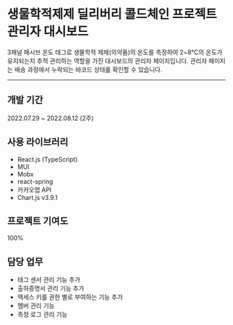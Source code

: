 # 생물학적제제 딜리버리 콜드체인 프로젝트 관리자 대시보드

3채널 패시브 온도 태그로 생물학적 제제(의약품)의 온도를 측정하여 2~8℃의 온도가 유지되는지 추적 관리하는 역할을 가진 대시보드의 관리자 페이지입니다. 관리자 페이지는 배송 과정에서 누락되는 바코드 상태를 확인할 수 있습니다.

---

## 개발 기간

2022.07.29 ~ 2022.08.12 (2주)

## 사용 라이브러리

- React.js (TypeScript)
- MUI
- Mobx
- react-spring
- 카카오맵 API
- Chart.js v3.9.1

## 프로젝트 기여도

100%

## 담당 업무

- 태그 센서 관리 기능 추가
- 출하증명서 관리 기능 추가
- 액세스 키를 권한 별로 부여하는 기능 추가
- 멤버 관리 기능
- 측정 로그 관리 기능

